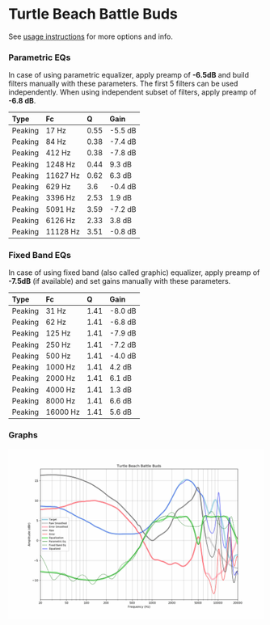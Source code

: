 # Turtle Beach Battle Buds
See [usage instructions](https://github.com/jaakkopasanen/AutoEq#usage) for more options and info.

### Parametric EQs
In case of using parametric equalizer, apply preamp of **-6.5dB** and build filters manually
with these parameters. The first 5 filters can be used independently.
When using independent subset of filters, apply preamp of **-6.8 dB**.

| Type    | Fc       |    Q | Gain    |
|:--------|:---------|:-----|:--------|
| Peaking | 17 Hz    | 0.55 | -5.5 dB |
| Peaking | 84 Hz    | 0.38 | -7.4 dB |
| Peaking | 412 Hz   | 0.38 | -7.8 dB |
| Peaking | 1248 Hz  | 0.44 | 9.3 dB  |
| Peaking | 11627 Hz | 0.62 | 6.3 dB  |
| Peaking | 629 Hz   | 3.6  | -0.4 dB |
| Peaking | 3396 Hz  | 2.53 | 1.9 dB  |
| Peaking | 5091 Hz  | 3.59 | -7.2 dB |
| Peaking | 6126 Hz  | 2.33 | 3.8 dB  |
| Peaking | 11128 Hz | 3.51 | -0.8 dB |

### Fixed Band EQs
In case of using fixed band (also called graphic) equalizer, apply preamp of **-7.5dB**
(if available) and set gains manually with these parameters.

| Type    | Fc       |    Q | Gain    |
|:--------|:---------|:-----|:--------|
| Peaking | 31 Hz    | 1.41 | -8.0 dB |
| Peaking | 62 Hz    | 1.41 | -6.8 dB |
| Peaking | 125 Hz   | 1.41 | -7.9 dB |
| Peaking | 250 Hz   | 1.41 | -7.2 dB |
| Peaking | 500 Hz   | 1.41 | -4.0 dB |
| Peaking | 1000 Hz  | 1.41 | 4.2 dB  |
| Peaking | 2000 Hz  | 1.41 | 6.1 dB  |
| Peaking | 4000 Hz  | 1.41 | 1.3 dB  |
| Peaking | 8000 Hz  | 1.41 | 6.6 dB  |
| Peaking | 16000 Hz | 1.41 | 5.6 dB  |

### Graphs
![](./Turtle%20Beach%20Battle%20Buds.png)